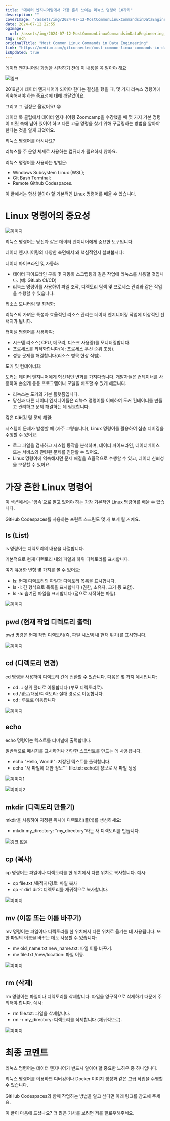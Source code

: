 ```yaml
---
title: "데이터 엔지니어링에서 가장 흔히 쓰이는 리눅스 명령어 10가지"
description: ""
coverImage: "/assets/img/2024-07-12-MostCommonLinuxCommandsinDataEngineering_0.png"
date: 2024-07-12 22:55
ogImage:
  url: /assets/img/2024-07-12-MostCommonLinuxCommandsinDataEngineering_0.png
tag: Tech
originalTitle: "Most Common Linux Commands in Data Engineering"
link: "https://medium.com/gitconnected/most-common-linux-commands-in-data-engineering-7cea3e60ec4f"
isUpdated: true
---
```


데이터 엔지니어링 과정을 시작하기 전에 이 내용을 꼭 알아야 해요

![링크](/assets/img/2024-07-12-MostCommonLinuxCommandsinDataEngineering_0.png)

2019년에 데이터 엔지니어가 되어야 한다는 결심을 했을 때, 몇 가지 리눅스 명령어에 익숙해져야 하는 중요성에 대해 깨달았어요.

그리고 그 결정은 옳았어요! 😁

<!-- cozy-coder - 수평 -->

<ins class="adsbygoogle"
     style="display:block"
     data-ad-client="ca-pub-4877378276818686"
     data-ad-slot="1107185301"
     data-ad-format="auto"
     data-full-width-responsive="true"></ins>

<script>
     (adsbygoogle = window.adsbygoogle || []).push({});
</script>

데이터 톡 클럽에서 데이터 엔지니어링 Zoomcamp을 수강했을 때 몇 가지 기본 명령이 머릿 속에 남아 있어야 하고 다른 고급 명령을 찾기 위해 구글링하는 방법을 알아야 한다는 것을 알게 되었어요.

리눅스 명령어를 아시나요?

리눅스를 주 운영 체제로 사용하는 컴퓨터가 필요하지 않아요.

리눅스 명령어를 사용하는 방법은:

<!-- cozy-coder - 수평 -->

<ins class="adsbygoogle"
     style="display:block"
     data-ad-client="ca-pub-4877378276818686"
     data-ad-slot="1107185301"
     data-ad-format="auto"
     data-full-width-responsive="true"></ins>

<script>
     (adsbygoogle = window.adsbygoogle || []).push({});
</script>

- Windows Subsystem Linux (WSL);
- Git Bash Terminal;
- Remote Github Codespaces.

이 글에서는 항상 알아야 할 기본적인 Linux 명령어를 배울 수 있습니다.

# Linux 명령어의 중요성

![이미지](/assets/img/2024-07-12-MostCommonLinuxCommandsinDataEngineering_1.png)

<!-- cozy-coder - 수평 -->

<ins class="adsbygoogle"
     style="display:block"
     data-ad-client="ca-pub-4877378276818686"
     data-ad-slot="1107185301"
     data-ad-format="auto"
     data-full-width-responsive="true"></ins>

<script>
     (adsbygoogle = window.adsbygoogle || []).push({});
</script>

리눅스 명령어는 당신과 같은 데이터 엔지니어에게 중요한 도구입니다.

데이터 엔지니어링의 다양한 측면에서 왜 핵심적인지 살펴봅시다:

데이터 파이프라인 및 자동화:

- 데이터 파이프라인 구축 및 자동화 스크립팅과 같은 작업에 리눅스를 사용할 것입니다. (예: GitLab CI/CD)
- 리눅스 명령어를 사용하여 파일 조작, 디렉토리 탐색 및 프로세스 관리와 같은 작업을 수행할 수 있습니다.

<!-- cozy-coder - 수평 -->

<ins class="adsbygoogle"
     style="display:block"
     data-ad-client="ca-pub-4877378276818686"
     data-ad-slot="1107185301"
     data-ad-format="auto"
     data-full-width-responsive="true"></ins>

<script>
     (adsbygoogle = window.adsbygoogle || []).push({});
</script>

리소스 모니터링 및 최적화:

리눅스의 가벼운 특성과 효율적인 리소스 관리는 데이터 엔지니어링 작업에 이상적인 선택지가 됩니다.

터미널 명령어를 사용하여:

- 시스템 리소스( CPU, 메모리, 디스크 사용량)를 모니터링합니다.
- 프로세스를 최적화합니다(예: 프로세스 우선 순위 조정).
- 성능 문제를 해결합니다(리소스 병목 현상 식별).

<!-- cozy-coder - 수평 -->

<ins class="adsbygoogle"
     style="display:block"
     data-ad-client="ca-pub-4877378276818686"
     data-ad-slot="1107185301"
     data-ad-format="auto"
     data-full-width-responsive="true"></ins>

<script>
     (adsbygoogle = window.adsbygoogle || []).push({});
</script>

도커 및 컨테이너화:

도커는 데이터 엔지니어에게 혁신적인 변화를 가져다줍니다. 개발자들은 컨테이너를 사용하여 손쉽게 응용 프로그램이나 모델을 배포할 수 있게 해줍니다.

- 리눅스는 도커의 기본 플랫폼입니다.
- 당신과 다른 데이터 엔지니어들은 리눅스 명령어를 이해하여 도커 컨테이너를 만들고 관리하고 문제 해결하는 데 필요합니다.

깊은 디버깅 및 문제 해결:

<!-- cozy-coder - 수평 -->

<ins class="adsbygoogle"
     style="display:block"
     data-ad-client="ca-pub-4877378276818686"
     data-ad-slot="1107185301"
     data-ad-format="auto"
     data-full-width-responsive="true"></ins>

<script>
     (adsbygoogle = window.adsbygoogle || []).push({});
</script>

시스템이 문제가 발생할 때 (자주 그렇습니다), Linux 명령어를 활용하여 심층 디버깅을 수행할 수 있어요.

- 로그 파일을 검사하고 시스템 동작을 분석하며, 데이터 파이프라인, 데이터베이스 또는 서비스와 관련된 문제를 진단할 수 있어요.
- Linux 명령어에 익숙해지면 문제 해결을 효율적으로 수행할 수 있고, 데이터 신뢰성을 보장할 수 있어요.

# 가장 흔한 Linux 명령어

이 섹션에서는 '암속'으로 알고 있어야 하는 가장 기본적인 Linux 명령어를 배울 수 있습니다.

<!-- cozy-coder - 수평 -->

<ins class="adsbygoogle"
     style="display:block"
     data-ad-client="ca-pub-4877378276818686"
     data-ad-slot="1107185301"
     data-ad-format="auto"
     data-full-width-responsive="true"></ins>

<script>
     (adsbygoogle = window.adsbygoogle || []).push({});
</script>

GitHub Codespaces를 사용하는 프린트 스크린도 몇 개 보게 될 거예요.

## ls (List)

ls 명령어는 디렉토리의 내용을 나열합니다.

기본적으로 현재 디렉토리 내의 파일과 하위 디렉토리를 표시합니다.

<!-- cozy-coder - 수평 -->

<ins class="adsbygoogle"
     style="display:block"
     data-ad-client="ca-pub-4877378276818686"
     data-ad-slot="1107185301"
     data-ad-format="auto"
     data-full-width-responsive="true"></ins>

<script>
     (adsbygoogle = window.adsbygoogle || []).push({});
</script>

여기 유용한 변형 몇 가지를 볼 수 있어요:

- ls: 현재 디렉토리의 파일과 디렉토리 목록을 표시합니다.
- ls -l: 긴 형식으로 목록을 표시합니다 (권한, 소유자, 크기 등 포함).
- ls -a: 숨겨진 파일을 표시합니다 (점으로 시작하는 파일).

![이미지](/assets/img/2024-07-12-MostCommonLinuxCommandsinDataEngineering_2.png)

## pwd (현재 작업 디렉토리 출력)

<!-- cozy-coder - 수평 -->

<ins class="adsbygoogle"
     style="display:block"
     data-ad-client="ca-pub-4877378276818686"
     data-ad-slot="1107185301"
     data-ad-format="auto"
     data-full-width-responsive="true"></ins>

<script>
     (adsbygoogle = window.adsbygoogle || []).push({});
</script>

pwd 명령은 현재 작업 디렉토리(즉, 파일 시스템 내 현재 위치)를 표시합니다.

![이미지](/assets/img/2024-07-12-MostCommonLinuxCommandsinDataEngineering_3.png)

## cd (디렉토리 변경)

cd 명령을 사용하여 디렉토리 간에 전환할 수 있습니다. 다음은 몇 가지 예시입니다:

<!-- cozy-coder - 수평 -->

<ins class="adsbygoogle"
     style="display:block"
     data-ad-client="ca-pub-4877378276818686"
     data-ad-slot="1107185301"
     data-ad-format="auto"
     data-full-width-responsive="true"></ins>

<script>
     (adsbygoogle = window.adsbygoogle || []).push({});
</script>

- cd ..: 상위 폴더로 이동합니다 (부모 디렉토리로).
- cd /경로/대상/디렉토리: 절대 경로로 이동합니다.
- cd : 루트로 이동합니다

![이미지](/assets/img/2024-07-12-MostCommonLinuxCommandsinDataEngineering_4.png)

## echo

echo 명령어는 텍스트를 터미널에 출력합니다.

<!-- cozy-coder - 수평 -->

<ins class="adsbygoogle"
     style="display:block"
     data-ad-client="ca-pub-4877378276818686"
     data-ad-slot="1107185301"
     data-ad-format="auto"
     data-full-width-responsive="true"></ins>

<script>
     (adsbygoogle = window.adsbygoogle || []).push({});
</script>

일반적으로 메시지를 표시하거나 간단한 스크립트를 만드는 데 사용됩니다.

- echo "Hello, World!": 지정된 텍스트를 출력합니다.
- echo "새 파일에 대한 정보" ` file.txt: echo의 정보로 새 파일 생성

![이미지1](/assets/img/2024-07-12-MostCommonLinuxCommandsinDataEngineering_5.png)

![이미지2](/assets/img/2024-07-12-MostCommonLinuxCommandsinDataEngineering_6.png)

<!-- cozy-coder - 수평 -->

<ins class="adsbygoogle"
     style="display:block"
     data-ad-client="ca-pub-4877378276818686"
     data-ad-slot="1107185301"
     data-ad-format="auto"
     data-full-width-responsive="true"></ins>

<script>
     (adsbygoogle = window.adsbygoogle || []).push({});
</script>

## mkdir (디렉토리 만들기)

mkdir을 사용하여 지정된 위치에 디렉토리(폴더)를 생성하세요:

- mkdir my_directory: "my_directory"라는 새 디렉토리를 만듭니다.

![링크 없음](/assets/img/2024-07-12-MostCommonLinuxCommandsinDataEngineering_7.png)

<!-- cozy-coder - 수평 -->

<ins class="adsbygoogle"
     style="display:block"
     data-ad-client="ca-pub-4877378276818686"
     data-ad-slot="1107185301"
     data-ad-format="auto"
     data-full-width-responsive="true"></ins>

<script>
     (adsbygoogle = window.adsbygoogle || []).push({});
</script>

## cp (복사)

cp 명령어는 파일이나 디렉토리를 한 위치에서 다른 위치로 복사합니다. 예시:

- cp file.txt /목적지/경로: 파일 복사
- cp -r dir1 dir2: 디렉토리를 재귀적으로 복사합니다.

![이미지](/assets/img/2024-07-12-MostCommonLinuxCommandsinDataEngineering_8.png)

<!-- cozy-coder - 수평 -->

<ins class="adsbygoogle"
     style="display:block"
     data-ad-client="ca-pub-4877378276818686"
     data-ad-slot="1107185301"
     data-ad-format="auto"
     data-full-width-responsive="true"></ins>

<script>
     (adsbygoogle = window.adsbygoogle || []).push({});
</script>

## mv (이동 또는 이름 바꾸기)

mv 명령어는 파일이나 디렉토리를 한 위치에서 다른 위치로 옮기는 데 사용됩니다. 또한 파일의 이름을 바꾸는 데도 사용할 수 있습니다:

- mv old_name.txt new_name.txt: 파일 이름 바꾸기.
- mv file.txt /new/location: 파일 이동.

![이미지](/assets/img/2024-07-12-MostCommonLinuxCommandsinDataEngineering_9.png)

<!-- cozy-coder - 수평 -->

<ins class="adsbygoogle"
     style="display:block"
     data-ad-client="ca-pub-4877378276818686"
     data-ad-slot="1107185301"
     data-ad-format="auto"
     data-full-width-responsive="true"></ins>

<script>
     (adsbygoogle = window.adsbygoogle || []).push({});
</script>

## rm (삭제)

rm 명령어는 파일이나 디렉토리를 삭제합니다. 파일을 영구적으로 삭제하기 때문에 주의해야 합니다. 예시:

- rm file.txt: 파일을 삭제합니다.
- rm -r my_directory: 디렉토리를 삭제합니다 (재귀적으로).

![이미지](/assets/img/2024-07-12-MostCommonLinuxCommandsinDataEngineering_10.png)

<!-- cozy-coder - 수평 -->

<ins class="adsbygoogle"
     style="display:block"
     data-ad-client="ca-pub-4877378276818686"
     data-ad-slot="1107185301"
     data-ad-format="auto"
     data-full-width-responsive="true"></ins>

<script>
     (adsbygoogle = window.adsbygoogle || []).push({});
</script>

# 최종 코멘트

리눅스 명령어는 데이터 엔지니어가 반드시 알아야 할 중요한 노하우 중 하나입니다.

리눅스 명령어를 이용하면 디버깅이나 Docker 이미지 생성과 같은 고급 작업을 수행할 수 있습니다.

GitHub Codespaces와 함께 작업하는 방법을 알고 싶다면 아래 링크를 참고해 주세요.

<!-- cozy-coder - 수평 -->

<ins class="adsbygoogle"
     style="display:block"
     data-ad-client="ca-pub-4877378276818686"
     data-ad-slot="1107185301"
     data-ad-format="auto"
     data-full-width-responsive="true"></ins>

<script>
     (adsbygoogle = window.adsbygoogle || []).push({});
</script>

이 글이 마음에 드셨나요? 더 많은 기사를 보려면 저를 팔로우해주세요.
